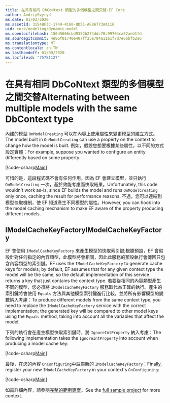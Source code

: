 ```yaml
---
title: 在具有相同 DbCoNtext 類型的多個模型之間交替-EF Core
author: AndriySvyryd
ms.date: 01/03/2020
ms.assetid: 3154BF3C-1749-4C60-8D51-AE86773AA116
uid: core/modeling/dynamic-model
ms.openlocfilehash: 156d5666cbd9352b274ddc70c99704ca62aeb1fd
ms.sourcegitcommit: 4e86f01740e407ff25e704a11b1f7d7e66bfb2a6
ms.translationtype: MT
ms.contentlocale: zh-TW
ms.lasthandoff: 01/09/2020
ms.locfileid: "75781127"
---
```

# <a name="alternating-between-multiple-models-with-the-same-dbcontext-type"></a><span data-ttu-id="cddfe-102">在具有相同 DbCoNtext 類型的多個模型之間交替</span><span class="sxs-lookup"><span data-stu-id="cddfe-102">Alternating between multiple models with the same DbContext type</span></span>

<span data-ttu-id="cddfe-103">內建的模型 `OnModelCreating` 可以在內容上使用屬性來變更模型的建立方式。</span><span class="sxs-lookup"><span data-stu-id="cddfe-103">The model built in `OnModelCreating` can use a property on the context to change how the model is built.</span></span> <span data-ttu-id="cddfe-104">例如，假設您想要根據某些屬性，以不同的方式設定實體：</span><span class="sxs-lookup"><span data-stu-id="cddfe-104">For example, suppose you wanted to configure an entity differently based on some property:</span></span>

[!code-csharp[Main](../../../samples/core/Modeling/DynamicModel/DynamicContext.cs?name=OnModelCreating)]

<span data-ttu-id="cddfe-105">可惜的是，這段程式碼不會有任何作用，因為 EF 會建立模型，並只執行 `OnModelCreating` 一次，基於效能考慮而快取結果。</span><span class="sxs-lookup"><span data-stu-id="cddfe-105">Unfortunately, this code wouldn't work as-is, since EF builds the model and runs `OnModelCreating` only once, caching the result for performance reasons.</span></span> <span data-ttu-id="cddfe-106">不過，您可以連結到模型快取機制，使 EF 知道產生不同模型的屬性。</span><span class="sxs-lookup"><span data-stu-id="cddfe-106">However, you can hook into the model caching mechanism to make EF aware of the property producing different models.</span></span>

## <a name="imodelcachekeyfactory"></a><span data-ttu-id="cddfe-107">IModelCacheKeyFactory</span><span class="sxs-lookup"><span data-stu-id="cddfe-107">IModelCacheKeyFactory</span></span>

<span data-ttu-id="cddfe-108">EF 會使用 `IModelCacheKeyFactory` 來產生模型的快取索引鍵;根據預設，EF 會假設針對任何指定的內容類型，此模型將會相同，因此此服務的預設執行會傳回只包含內容類型的索引鍵。</span><span class="sxs-lookup"><span data-stu-id="cddfe-108">EF uses the `IModelCacheKeyFactory` to generate cache keys for models; by default, EF assumes that for any given context type the model will be the same, so the default implementation of this service returns a key that just contains the context type.</span></span> <span data-ttu-id="cddfe-109">若要從相同的內容類型產生不同的模型，您必須將 `IModelCacheKeyFactory` 服務取代為正確的執行。產生的索引鍵將會使用 `Equals` 方法與其他模型索引鍵進行比較，並將所有影響模型的變數納入考慮：</span><span class="sxs-lookup"><span data-stu-id="cddfe-109">To produce different models from the same context type, you need to replace the `IModelCacheKeyFactory` service with the correct  implementation; the generated key will be compared to other model keys using the `Equals` method, taking into account all the variables that affect the model:</span></span>

<span data-ttu-id="cddfe-110">下列的執行會在產生模型快取索引鍵時，將 `IgnoreIntProperty` 納入考慮：</span><span class="sxs-lookup"><span data-stu-id="cddfe-110">The following implementation takes the `IgnoreIntProperty` into account when producing a model cache key:</span></span>

[!code-csharp[Main](../../../samples/core/Modeling/DynamicModel/DynamicModelCacheKeyFactory.cs?name=DynamicModel)]

<span data-ttu-id="cddfe-111">最後，在您的內容 `OnConfiguring`中註冊新的 `IModelCacheKeyFactory`：</span><span class="sxs-lookup"><span data-stu-id="cddfe-111">Finally, register your new `IModelCacheKeyFactory` in your context's `OnConfiguring`:</span></span>

[!code-csharp[Main](../../../samples/core/Modeling/DynamicModel/DynamicContext.cs?name=OnConfiguring)]

<span data-ttu-id="cddfe-112">如需詳細內容，請參閱[完整的範例專案](https://github.com/aspnet/EntityFramework.Docs/tree/master/samples/core/Modeling/DynamicModel)。</span><span class="sxs-lookup"><span data-stu-id="cddfe-112">See the [full sample project](https://github.com/aspnet/EntityFramework.Docs/tree/master/samples/core/Modeling/DynamicModel) for more context.</span></span>
